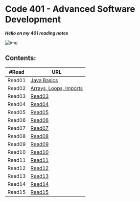 # Code 401 - Advanced Software Development 

***Hello on my 401 reading notes***

![img](https://cdn1.iconfinder.com/data/icons/popicon-education/256/10-512.png)

## **Contents:**

| #Read     | URL |
| ----------- | ----------- |
| Read01    | [Java Basics](https://heba1998.github.io/Reading-Note-/code401/Read01)     |
|Read02   |       [Arrays, Loops, Imports](https://heba1998.github.io/Reading-Note-/code401/Read02) |
|Read03   |       [Read03](https://heba1998.github.io/Reading-Note-) |
|Read04   |       [Read04](https://heba1998.github.io/Reading-Note-) |
|Read05   |       [Read05](https://heba1998.github.io/Reading-Note-) |
|Read06   |       [Read06](https://heba1998.github.io/Reading-Note-) |
|Read07   |       [Read07](https://heba1998.github.io/Reading-Note-) |
|Read08   |       [Read08](https://heba1998.github.io/Reading-Note-) |
|Read09   |       [Read09](https://heba1998.github.io/Reading-Note-) |
|Read10   |       [Read10](https://heba1998.github.io/Reading-Note-) |
|Read11   |       [Read11](https://heba1998.github.io/Reading-Note-) |
|Read12   |       [Read12](https://heba1998.github.io/Reading-Note-/code401) |
|Read13   |       [Read13](https://heba1998.github.io/Reading-Note-/code401) |
|Read14  |       [Read14](https://heba1998.github.io/Reading-Note-/code401)|
|Read15  |       [Read15](https://heba1998.github.io/Reading-Note-/code401)|
